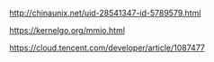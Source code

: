 
http://chinaunix.net/uid-28541347-id-5789579.html

https://kernelgo.org/mmio.html

https://cloud.tencent.com/developer/article/1087477